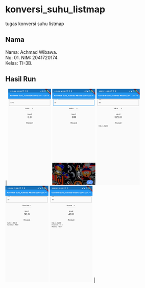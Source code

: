 # konversi_suhu_listmap

tugas konversi suhu listmap

## Nama

Nama: Achmad Wibawa.  
No: 01.
NIM: 2041720174.  
Kelas: TI-3B.

## Hasil Run
| <img src="./ss/1.jpg" height="300" alt="Screenshot 1"/> <img src="./ss/2.jpg" height="300" alt="Screenshot 2"/> <img src="./ss/3.jpg" height="300" alt="Screenshot 3"/> <img src="./ss/4.jpg" height="300" alt="Screenshot 4"/> <img src="./ss/5.jpg" height="300" alt="Screenshot 5"/> |
